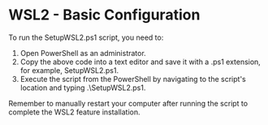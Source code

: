 # WSL2 - Basic Configuration

To run the SetupWSL2.ps1 script, you need to:
1. Open PowerShell as an administrator.
2. Copy the above code into a text editor and save it with a .ps1 extension, for example, SetupWSL2.ps1.
3. Execute the script from the PowerShell by navigating to the script's location and typing .\SetupWSL2.ps1.

Remember to manually restart your computer after running the script to complete the WSL2 feature installation.
